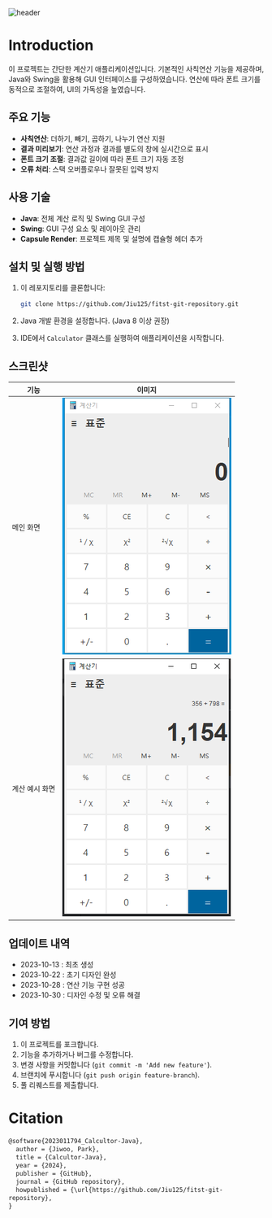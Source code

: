 ![header](https://capsule-render.vercel.app/api?type=waving&fontColor=e9ecef&color=BDBDC8&height=200&fontSize=60&text=Calculator&desc=2023011794_JiWoo-Park&descAlignY=75&descAlign=50)

# Introduction

이 프로젝트는 간단한 계산기 애플리케이션입니다. 기본적인 사칙연산 기능을 제공하며, Java와 Swing을 활용해 GUI 인터페이스를 구성하였습니다. 연산에 따라 폰트 크기를 동적으로 조절하여, UI의 가독성을 높였습니다.

## 주요 기능

- **사칙연산**: 더하기, 빼기, 곱하기, 나누기 연산 지원
- **결과 미리보기**: 연산 과정과 결과를 별도의 창에 실시간으로 표시
- **폰트 크기 조절**: 결과값 길이에 따라 폰트 크기 자동 조정
- **오류 처리**: 스택 오버플로우나 잘못된 입력 방지

## 사용 기술

- **Java**: 전체 계산 로직 및 Swing GUI 구성
- **Swing**: GUI 구성 요소 및 레이아웃 관리
- **Capsule Render**: 프로젝트 제목 및 설명에 캡슐형 헤더 추가

## 설치 및 실행 방법

1. 이 레포지토리를 클론합니다:

   ```bash
   git clone https://github.com/Jiu125/fitst-git-repository.git
   ```

2. Java 개발 환경을 설정합니다. (Java 8 이상 권장)

3. IDE에서 `Calculator` 클래스를 실행하여 애플리케이션을 시작합니다.

## 스크린샷

| 기능           | 이미지                                                                                                                                                                                                  |
| -------------- |------------------------------------------------------------------------------------------------------------------------------------------------------------------------------------------------------|
| 메인 화면      | ![Main Screen](img/disignView.png) |
| 계산 예시 화면 | ![Calculation](img/calculatorAddEx.png)                                                                                                                                                                    |

## 업데이트 내역

<ul>
 <li>2023-10-13 : 최초 생성 </li>
 <li>2023-10-22 : 초기 디자인 완성 </li>
 <li>2023-10-28 : 연산 기능 구현 성공</li>
 <li>2023-10-30 : 디자인 수정 및 오류 해결</li>
</ul>

## 기여 방법

1. 이 프로젝트를 포크합니다.
2. 기능을 추가하거나 버그를 수정합니다.
3. 변경 사항을 커밋합니다 (`git commit -m 'Add new feature'`).
4. 브랜치에 푸시합니다 (`git push origin feature-branch`).
5. 풀 리퀘스트를 제출합니다.

# Citation

  ```
  @software{2023011794_Calcultor-Java},
    author = {Jiwoo, Park},
    title = {Calcultor-Java},
    year = {2024},
    publisher = {GitHub},
    journal = {GitHub repository},
    howpublished = {\url{https://github.com/Jiu125/fitst-git-repository},
  }
  ```